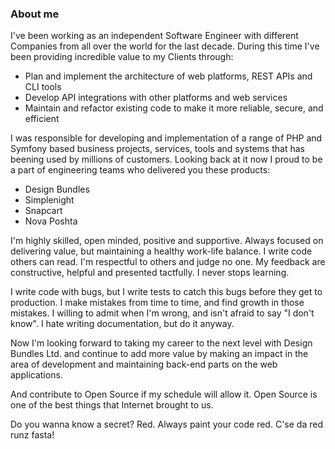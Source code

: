 ### About me

I've been working as an independent Software Engineer with different Companies from all over the world for the last decade. During this time I've been providing incredible  value to my Clients through:
- Plan and implement the architecture of web platforms, REST APIs and CLI tools 
- Develop  API integrations with other platforms and web services
- Maintain and refactor existing code to make it more reliable, secure, and efficient

I was responsible for developing and implementation of a range of PHP and Symfony based business projects,  services, tools and systems that has beening used by millions of  customers. Looking back at it now I proud to be a part of engineering teams who delivered you these products: 
- Design Bundles
- Simplenight
- Snapcart
- Nova Poshta

I'm highly skilled, open minded, positive and supportive. Always focused on delivering value, but maintaining a healthy work-life balance.  I write code others can read. I'm respectful to others and judge no one. My feedback are constructive, helpful and presented tactfully. I never stops learning.

I write code with bugs, but I write tests to catch this bugs before they get to production. I make mistakes from time to time, and find growth in those mistakes. I willing to admit when I'm wrong, and isn't afraid to say "I don't know". I hate writing documentation, but do it anyway.

Now I'm looking forward to taking my career to the next level with Design Bundles Ltd. and  continue to add more value by  making an impact in the area of development and maintaining back-end parts on the web applications. 

And contribute to Open Source if my schedule will allow it. Open Source is one of the best things that Internet brought to us.

Do you wanna know a secret? Red. Always paint your code red. C'se da red runz fasta!
